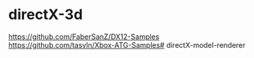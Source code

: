 # directX-3d
https://github.com/FaberSanZ/DX12-Samples
https://github.com/tasvln/Xbox-ATG-Samples# directX-model-renderer
